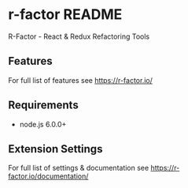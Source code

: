 # r-factor README

R-Factor - React & Redux Refactoring Tools

## Features

For full list of features see https://r-factor.io/

## Requirements

- node.js 6.0.0+

## Extension Settings

For full list of settings & documentation see https://r-factor.io/documentation/
